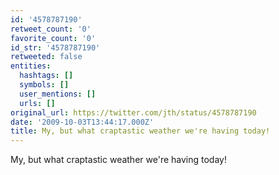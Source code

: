 ```yaml
---
id: '4578787190'
retweet_count: '0'
favorite_count: '0'
id_str: '4578787190'
retweeted: false
entities:
  hashtags: []
  symbols: []
  user_mentions: []
  urls: []
original_url: https://twitter.com/jth/status/4578787190
date: '2009-10-03T13:44:17.000Z'
title: My, but what craptastic weather we're having today!
---
```


My, but what craptastic weather we're having today!